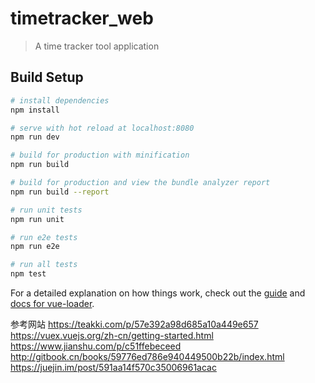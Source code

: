 # timetracker_web

> A time tracker tool application

## Build Setup

``` bash
# install dependencies
npm install

# serve with hot reload at localhost:8080
npm run dev

# build for production with minification
npm run build

# build for production and view the bundle analyzer report
npm run build --report

# run unit tests
npm run unit

# run e2e tests
npm run e2e

# run all tests
npm test
```

For a detailed explanation on how things work, check out the [guide](http://vuejs-templates.github.io/webpack/) and [docs for vue-loader](http://vuejs.github.io/vue-loader).


参考网站
https://teakki.com/p/57e392a98d685a10a449e657
https://vuex.vuejs.org/zh-cn/getting-started.html
https://www.jianshu.com/p/c51ffebeceed
http://gitbook.cn/books/59776ed786e940449500b22b/index.html
https://juejin.im/post/591aa14f570c35006961acac